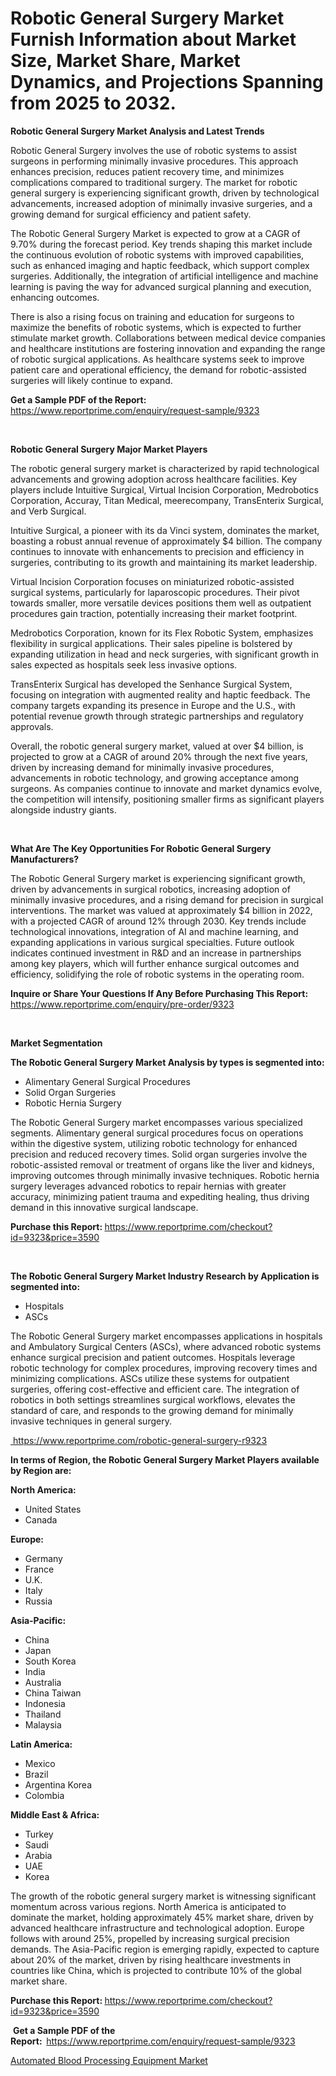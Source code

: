 <p><h1>Robotic General Surgery Market Furnish Information about Market Size, Market Share, Market Dynamics, and Projections Spanning from 2025 to 2032.</h1></p><p><strong>Robotic General Surgery Market Analysis and Latest Trends</strong></p>
<p><p>Robotic General Surgery involves the use of robotic systems to assist surgeons in performing minimally invasive procedures. This approach enhances precision, reduces patient recovery time, and minimizes complications compared to traditional surgery. The market for robotic general surgery is experiencing significant growth, driven by technological advancements, increased adoption of minimally invasive surgeries, and a growing demand for surgical efficiency and patient safety.</p><p>The Robotic General Surgery Market is expected to grow at a CAGR of 9.70% during the forecast period. Key trends shaping this market include the continuous evolution of robotic systems with improved capabilities, such as enhanced imaging and haptic feedback, which support complex surgeries. Additionally, the integration of artificial intelligence and machine learning is paving the way for advanced surgical planning and execution, enhancing outcomes.</p><p>There is also a rising focus on training and education for surgeons to maximize the benefits of robotic systems, which is expected to further stimulate market growth. Collaborations between medical device companies and healthcare institutions are fostering innovation and expanding the range of robotic surgical applications. As healthcare systems seek to improve patient care and operational efficiency, the demand for robotic-assisted surgeries will likely continue to expand.</p></p>
<p><strong>Get a Sample PDF of the Report:&nbsp;</strong> <a href="https://www.reportprime.com/enquiry/request-sample/9323?utm_campaign=3016&utm_medium=2&utm_source=Github&utm_content=ia&utm_term=20032025&utm_id=robotic-general-surgery">https://www.reportprime.com/enquiry/request-sample/9323</a></p>
<p>&nbsp;</p>
<p><strong>Robotic General Surgery Major Market Players</strong></p>
<p><p>The robotic general surgery market is characterized by rapid technological advancements and growing adoption across healthcare facilities. Key players include Intuitive Surgical, Virtual Incision Corporation, Medrobotics Corporation, Accuray, Titan Medical, meerecompany, TransEnterix Surgical, and Verb Surgical.</p><p>Intuitive Surgical, a pioneer with its da Vinci system, dominates the market, boasting a robust annual revenue of approximately $4 billion. The company continues to innovate with enhancements to precision and efficiency in surgeries, contributing to its growth and maintaining its market leadership.</p><p>Virtual Incision Corporation focuses on miniaturized robotic-assisted surgical systems, particularly for laparoscopic procedures. Their pivot towards smaller, more versatile devices positions them well as outpatient procedures gain traction, potentially increasing their market footprint.</p><p>Medrobotics Corporation, known for its Flex Robotic System, emphasizes flexibility in surgical applications. Their sales pipeline is bolstered by expanding utilization in head and neck surgeries, with significant growth in sales expected as hospitals seek less invasive options.</p><p>TransEnterix Surgical has developed the Senhance Surgical System, focusing on integration with augmented reality and haptic feedback. The company targets expanding its presence in Europe and the U.S., with potential revenue growth through strategic partnerships and regulatory approvals.</p><p>Overall, the robotic general surgery market, valued at over $4 billion, is projected to grow at a CAGR of around 20% through the next five years, driven by increasing demand for minimally invasive procedures, advancements in robotic technology, and growing acceptance among surgeons. As companies continue to innovate and market dynamics evolve, the competition will intensify, positioning smaller firms as significant players alongside industry giants.</p></p>
<p>&nbsp;</p>
<p><strong>What Are The Key Opportunities For Robotic General Surgery Manufacturers?</strong></p>
<p><p>The Robotic General Surgery market is experiencing significant growth, driven by advancements in surgical robotics, increasing adoption of minimally invasive procedures, and a rising demand for precision in surgical interventions. The market was valued at approximately $4 billion in 2022, with a projected CAGR of around 12% through 2030. Key trends include technological innovations, integration of AI and machine learning, and expanding applications in various surgical specialties. Future outlook indicates continued investment in R&D and an increase in partnerships among key players, which will further enhance surgical outcomes and efficiency, solidifying the role of robotic systems in the operating room.</p></p>
<p><strong>Inquire or Share Your Questions If Any Before Purchasing This Report:</strong> <a href="https://www.reportprime.com/enquiry/pre-order/9323?utm_campaign=3016&utm_medium=2&utm_source=Github&utm_content=ia&utm_term=20032025&utm_id=robotic-general-surgery">https://www.reportprime.com/enquiry/pre-order/9323</a></p>
<p>&nbsp;</p>
<p><strong>Market Segmentation</strong></p>
<p><strong>The Robotic General Surgery Market Analysis by types is segmented into:</strong></p>
<p><ul><li>Alimentary General Surgical Procedures</li><li>Solid Organ Surgeries</li><li>Robotic Hernia Surgery</li></ul></p>
<p><p>The Robotic General Surgery market encompasses various specialized segments. Alimentary general surgical procedures focus on operations within the digestive system, utilizing robotic technology for enhanced precision and reduced recovery times. Solid organ surgeries involve the robotic-assisted removal or treatment of organs like the liver and kidneys, improving outcomes through minimally invasive techniques. Robotic hernia surgery leverages advanced robotics to repair hernias with greater accuracy, minimizing patient trauma and expediting healing, thus driving demand in this innovative surgical landscape.</p></p>
<p><strong>Purchase this Report:&nbsp;</strong><a href="https://www.reportprime.com/checkout?id=9323&price=3590&utm_campaign=3016&utm_medium=2&utm_source=Github&utm_content=ia&utm_term=20032025&utm_id=robotic-general-surgery">https://www.reportprime.com/checkout?id=9323&price=3590</a></p>
<p>&nbsp;</p>
<p><strong>The Robotic General Surgery Market Industry Research by Application is segmented into:</strong></p>
<p><ul><li>Hospitals</li><li>ASCs</li></ul></p>
<p><p>The Robotic General Surgery market encompasses applications in hospitals and Ambulatory Surgical Centers (ASCs), where advanced robotic systems enhance surgical precision and patient outcomes. Hospitals leverage robotic technology for complex procedures, improving recovery times and minimizing complications. ASCs utilize these systems for outpatient surgeries, offering cost-effective and efficient care. The integration of robotics in both settings streamlines surgical workflows, elevates the standard of care, and responds to the growing demand for minimally invasive techniques in general surgery.</p></p>
<p><a href="https://www.reportprime.com/robotic-general-surgery-r9323?utm_campaign=3016&utm_medium=2&utm_source=Github&utm_content=ia&utm_term=20032025&utm_id=robotic-general-surgery">&nbsp;https://www.reportprime.com/robotic-general-surgery-r9323</a></p>
<p><strong>In terms of Region, the Robotic General Surgery Market Players available by Region are:</strong></p>
<p>
    <p> <strong> North America: </strong>
        <ul>
            <li>United States</li>
            <li>Canada</li>
        </ul>
        </p> 
    <p> <strong> Europe: </strong>
        <ul>
            <li>Germany</li>
            <li>France</li>
            <li>U.K.</li>
            <li>Italy</li>
            <li>Russia</li>
        </ul>
        </p> 
    <p> <strong> Asia-Pacific: </strong>
        <ul>
            <li>China</li>
            <li>Japan</li>
            <li>South Korea</li>
            <li>India</li>
            <li>Australia</li>
            <li>China Taiwan</li>
            <li>Indonesia</li>
            <li>Thailand</li>
            <li>Malaysia</li>
        </ul>
        </p> 
    <p> <strong> Latin America: </strong>
        <ul>
            <li>Mexico</li>
            <li>Brazil</li>
            <li>Argentina Korea</li>
            <li>Colombia</li>
        </ul>
        </p> 
    <p> <strong> Middle East & Africa: </strong>
        <ul>
            <li>Turkey</li>
            <li>Saudi</li>
            <li>Arabia</li>
            <li>UAE</li>
            <li>Korea</li>
        </ul>
    </p>
    </p>
<p><p>The growth of the robotic general surgery market is witnessing significant momentum across various regions. North America is anticipated to dominate the market, holding approximately 45% market share, driven by advanced healthcare infrastructure and technological adoption. Europe follows with around 25%, propelled by increasing surgical precision demands. The Asia-Pacific region is emerging rapidly, expected to capture about 20% of the market, driven by rising healthcare investments in countries like China, which is projected to contribute 10% of the global market share.</p></p>
<p><strong>Purchase this Report: </strong><a href="https://www.reportprime.com/checkout?id=9323&price=3590&utm_campaign=3016&utm_medium=2&utm_source=Github&utm_content=ia&utm_term=20032025&utm_id=robotic-general-surgery">https://www.reportprime.com/checkout?id=9323&price=3590</a></p>
<p>&nbsp;<strong>Get a Sample PDF of the Report:&nbsp;&nbsp;</strong><a href="https://www.reportprime.com/enquiry/request-sample/9323?utm_campaign=3016&utm_medium=2&utm_source=Github&utm_content=ia&utm_term=20032025&utm_id=robotic-general-surgery">https://www.reportprime.com/enquiry/request-sample/9323</a></p>
<p><strong></strong></p>
<p><p><a href="https://github.com/xtysizov/Market-Research-Report-List-1/blob/main/automated-blood-processing-equipment-market.md?utm_campaign=3016&utm_medium=2&utm_source=Github&utm_content=ia&utm_term=20032025&utm_id=robotic-general-surgery">Automated Blood Processing Equipment Market</a></p></p>